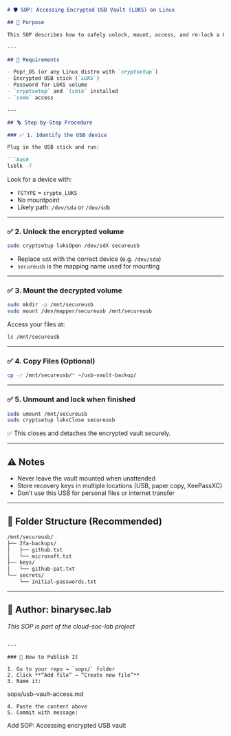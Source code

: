 
```md
# 🛡️ SOP: Accessing Encrypted USB Vault (LUKS) on Linux

## 🎯 Purpose

This SOP describes how to safely unlock, mount, access, and re-lock a LUKS-encrypted USB stick used to store sensitive files such as 2FA recovery codes, passwords, and API tokens.

---

## 🧰 Requirements

- Pop!_OS (or any Linux distro with `cryptsetup`)
- Encrypted USB stick (`LUKS`)
- Password for LUKS volume
- `cryptsetup` and `lsblk` installed
- `sudo` access

---

## 🪜 Step-by-Step Procedure

### ✅ 1. Identify the USB device

Plug in the USB stick and run:

```bash
lsblk -f
```

Look for a device with:
- `FSTYPE` = `crypto_LUKS`
- No mountpoint
- Likely path: `/dev/sda` or `/dev/sdb`

---

### ✅ 2. Unlock the encrypted volume

```bash
sudo cryptsetup luksOpen /dev/sdX secureusb
```

- Replace `sdX` with the correct device (e.g. `/dev/sda`)
- `secureusb` is the mapping name used for mounting

---

### ✅ 3. Mount the decrypted volume

```bash
sudo mkdir -p /mnt/secureusb
sudo mount /dev/mapper/secureusb /mnt/secureusb
```

Access your files at:

```bash
ls /mnt/secureusb
```

---

### ✅ 4. Copy Files (Optional)

```bash
cp -r /mnt/secureusb/* ~/usb-vault-backup/
```

---

### ✅ 5. Unmount and lock when finished

```bash
sudo umount /mnt/secureusb
sudo cryptsetup luksClose secureusb
```

✅ This closes and detaches the encrypted vault securely.

---

## ⚠️ Notes

- Never leave the vault mounted when unattended
- Store recovery keys in multiple locations (USB, paper copy, KeePassXC)
- Don’t use this USB for personal files or internet transfer

---

## 📁 Folder Structure (Recommended)

```bash
/mnt/secureusb/
├── 2fa-backups/
│   ├── github.txt
│   └── microsoft.txt
├── keys/
│   └── github-pat.txt
└── secrets/
    └── initial-passwords.txt
```

---

## 🔐 Author: binarysec.lab  
_This SOP is part of the cloud-soc-lab project_
```

---

### 🧾 How to Publish It

1. Go to your repo → `sops/` folder  
2. Click **“Add file” → “Create new file”**  
3. Name it:  
   ```
   sops/usb-vault-access.md
   ```
4. Paste the content above  
5. Commit with message:  
   ```
   Add SOP: Accessing encrypted USB vault
   ```

